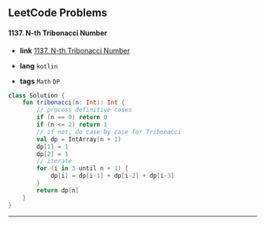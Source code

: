 ## LeetCode Problems



#### 1137. N-th Tribonacci Number

- **link**  [1137. N-th Tribonacci Number](https://leetcode.com/problems/n-th-tribonacci-number/description/)

- **lang**  `kotlin` 
- **tags**  `Math`  `DP`

```kotlin
class Solution {
    fun tribonacci(n: Int): Int {
        // process definitive cases
        if (n == 0) return 0
        if (n <= 2) return 1
        // if not, do case by case for Tribonacci
        val dp = IntArray(n + 1)
        dp[1] = 1
        dp[2] = 1
        // iterate
        for (i in 3 until n + 1) {
            dp[i] = dp[i-1] + dp[i-2] + dp[i-3]
        }
        return dp[n]
    }
}
```

---

